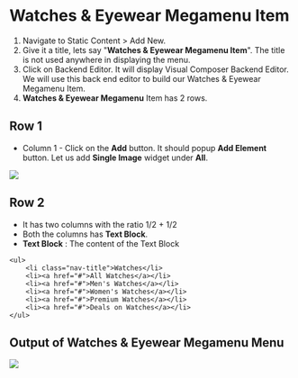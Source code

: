 # Watches & Eyewear Megamenu Item

1. Navigate to Static Content > Add New.
2. Give it a title, lets say "**Watches & Eyewear Megamenu Item**". The title is not used anywhere in displaying the menu.
3. Click on Backend Editor. It will display Visual Composer Backend Editor. We will use this back end editor to build our Watches & Eyewear Megamenu Item.
4. **Watches & Eyewear Megamenu** Item has 2 rows.


## Row 1

 * Column 1 - Click on the **Add** button. It should popup **Add Element** button. Let us add **Single Image** widget under **All**.

  ![](http://transvelo.github.io/docs/electro/images/single-image-seting.png)

## Row 2
* It has two columns with the ratio 1/2 + 1/2
* Both the columns has **Text Block**.
* **Text Block** : The content of the Text Block

```
<ul>
	<li class="nav-title">Watches</li>
	<li><a href="#">All Watches</a></li>
	<li><a href="#">Men's Watches</a></li>
	<li><a href="#">Women's Watches</a></li>
	<li><a href="#">Premium Watches</a></li>
	<li><a href="#">Deals on Watches</a></li>
</ul>
```

## Output of Watches & Eyewear Megamenu Menu

  ![](http://transvelo.github.io/docs/electro/images/static-content7.png)


